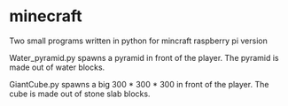 # minecraft
Two small programs written in python for mincraft raspberry pi version  

Water_pyramid.py spawns a pyramid in front of the player. 
The pyramid is made out of water blocks. 

GiantCube.py spawns a big 300 * 300 * 300 in front of the player. 
The cube is made out of stone slab blocks. 
